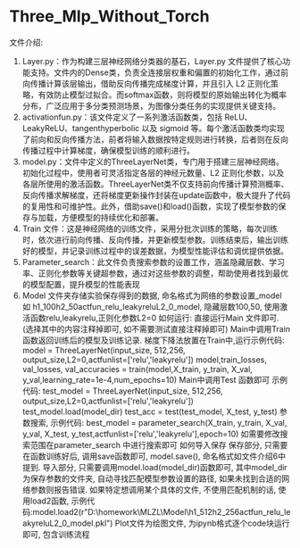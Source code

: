 # Three_Mlp_Without_Torch
文件介绍:
  1.	Layer.py：作为构建三层神经网络分类器的基石，Layer.py 文件提供了核心功能支持。文件内的Dense类，负责全连接层权重和偏置的初始化工作，通过前向传播计算该层输出，借助反向传播完成梯度计算，并且引入 L2 正则化策略，有效防止模型过拟合。而softmax函数，则将模型的原始输出转化为概率分布，广泛应用于多分类预测场景，为图像分类任务的实现提供关键支持。
  2.	activationfun.py：该文件定义了一系列激活函数类，包括 ReLU、LeakyReLU、tangenthyperbolic 以及 sigmoid 等。每个激活函数类均实现了前向和反向传播方法，前者将输入数据按特定规则进行转换，后者则在反向传播过程中计算梯度，确保模型训练的顺利进行。
  3.	model.py：文件中定义的ThreeLayerNet类，专门用于搭建三层神经网络。初始化过程中，使用者可灵活指定各层的神经元数量、L2 正则化参数，以及各层所使用的激活函数。ThreeLayerNet类不仅支持前向传播计算预测概率、反向传播求解梯度，还将梯度更新操作封装在update函数中，极大提升了代码的复用性和可维护性。此外，借助save()和load()函数，实现了模型参数的保存与加载，方便模型的持续优化和部署。
  4.	Train 文件：这是神经网络的训练文件，采用分批次训练的策略，每次训练时，依次进行前向传播、反向传播，并更新模型参数。训练结束后，输出训练好的模型，并记录训练过程中的误差数据，为模型性能评估和调优提供依据。
  5.	Parameter_search：此文件负责搜索参数的设置工作，涵盖隐藏层数、学习率、正则化参数等关键超参数，通过对这些参数的调整，帮助使用者找到最优的模型配置，提升模型的性能表现 
  6.  Model 文件夹存储实验保存得到的数据, 命名格式为网络的参数设置_model 如 h1_100h2_50actfun_relu_leakyreluL2_0_model, 隐藏层数100,50, 使用激活函数relu,leakyrelu,正则化参数L2=0
如何运行:
    直接运行Main 文件即可. (选择其中的内容注释掉即可, 如不需要测试直接注释掉即可)
    Main中调用Train函数返回训练后的模型及训练记录.  梯度下降法放置在Train中,运行示例代码:
      model = ThreeLayerNet(input_size, 512,256, output_size,L2=0,actfunlist=['relu','leakyrelu'])
      model,train_losses, val_losses, val_accuracies = train(model,X_train, y_train, X_val, y_val,learning_rate=1e-4,num_epochs=10)
    Main中调用Test 函数即可   示例代码:
    test_model = ThreeLayerNet(input_size, 512,256, output_size,L2=0,actfunlist=['relu','leakyrelu'])
    test_model.load(model_dir)
    test_acc = test(test_model, X_test, y_test)
    参数搜索, 示例代码:
    best_model = parameter_search(X_train, y_train, X_val, y_val, X_test, y_test,actfunlist=['relu','leakyrelu'],epoch=10)
    如需要修改搜索范围在parameter_search 中进行搜索即可
如何导入保存
    保存部分, 只需要在函数训练好后, 调用save函数即可, model.save(), 命名格式如文件介绍6中提到.
    导入部分, 只需要调用model.load(model_dir)函数即可, 其中model_dir 为保存参数的文件夹, 自动寻找匹配模型参数设置的路径, 如果未找到合适的网络参数则报告错误.
            如果特定想调用某个具体的文件, 不使用匹配机制的话, 使用load2函数, 示例代码:model.load2(r"D:\homework\MLZL\Model\h1_512h2_256actfun_relu_leakyreluL2_0_model.pkl")
Plot文件为绘图文件, 为ipynb格式逐个code块运行即可, 包含训练流程
